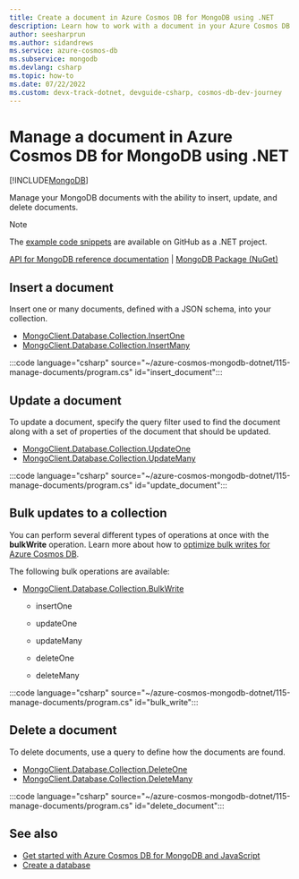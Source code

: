 ```yaml
---
title: Create a document in Azure Cosmos DB for MongoDB using .NET
description: Learn how to work with a document in your Azure Cosmos DB for MongoDB database using the .NET SDK.
author: seesharprun
ms.author: sidandrews
ms.service: azure-cosmos-db
ms.subservice: mongodb
ms.devlang: csharp
ms.topic: how-to
ms.date: 07/22/2022
ms.custom: devx-track-dotnet, devguide-csharp, cosmos-db-dev-journey
---
```


# Manage a document in Azure Cosmos DB for MongoDB using .NET

[!INCLUDE[MongoDB](~/reusable-content/ce-skilling/azure/includes/cosmos-db/includes/appliesto-mongodb.md)]

Manage your MongoDB documents with the ability to insert, update, and delete documents.

> [!NOTE]
> The [example code snippets](https://github.com/Azure-Samples/cosmos-db-mongodb-api-dotnet-samples) are available on GitHub as a .NET project.

[API for MongoDB reference documentation](https://docs.mongodb.com/drivers/node) | [MongoDB Package (NuGet)](https://www.nuget.org/packages/MongoDB.Driver)

## Insert a document

Insert one or many documents, defined with a JSON schema, into your collection.

- [MongoClient.Database.Collection.InsertOne](https://mongodb.github.io/mongo-csharp-driver/2.17/apidocs/html/M_MongoDB_Driver_IMongoCollection_1_InsertOne_1.htm)
- [MongoClient.Database.Collection.InsertMany](https://mongodb.github.io/mongo-csharp-driver/2.17/apidocs/html/M_MongoDB_Driver_IMongoCollection_1_InsertMany_1.htm)

:::code language="csharp" source="~/azure-cosmos-mongodb-dotnet/115-manage-documents/program.cs" id="insert_document":::

## Update a document

To update a document, specify the query filter used to find the document along with a set of properties of the document that should be updated.

- [MongoClient.Database.Collection.UpdateOne](https://mongodb.github.io/mongo-csharp-driver/2.17/apidocs/html/M_MongoDB_Driver_IMongoCollection_1_UpdateOne_1.htm)
- [MongoClient.Database.Collection.UpdateMany](https://mongodb.github.io/mongo-csharp-driver/2.17/apidocs/html/M_MongoDB_Driver_IMongoCollection_1_UpdateMany_1.htm)

:::code language="csharp" source="~/azure-cosmos-mongodb-dotnet/115-manage-documents/program.cs" id="update_document":::

## Bulk updates to a collection

You can perform several different types of operations at once with the **bulkWrite** operation. Learn more about how to [optimize bulk writes for Azure Cosmos DB](optimize-write-performance.md#tune-for-the-optimal-batch-size-and-thread-count).

The following bulk operations are available:

- [MongoClient.Database.Collection.BulkWrite](https://mongodb.github.io/mongo-csharp-driver/2.17/apidocs/html/M_MongoDB_Driver_IMongoCollection_1_BulkWrite_1.htm)

  - insertOne

  - updateOne

  - updateMany

  - deleteOne
  
  - deleteMany

:::code language="csharp" source="~/azure-cosmos-mongodb-dotnet/115-manage-documents/program.cs" id="bulk_write":::

## Delete a document

To delete documents, use a query to define how the documents are found.

- [MongoClient.Database.Collection.DeleteOne](https://mongodb.github.io/mongo-csharp-driver/2.17/apidocs/html/M_MongoDB_Driver_IMongoCollection_1_DeleteOne_1.htm)
- [MongoClient.Database.Collection.DeleteMany](https://mongodb.github.io/mongo-csharp-driver/2.17/apidocs/html/M_MongoDB_Driver_IMongoCollection_1_DeleteMany_1.htm)

:::code language="csharp" source="~/azure-cosmos-mongodb-dotnet/115-manage-documents/program.cs" id="delete_document":::

## See also

- [Get started with Azure Cosmos DB for MongoDB and JavaScript](how-to-javascript-get-started.md)
- [Create a database](how-to-javascript-manage-databases.md)
